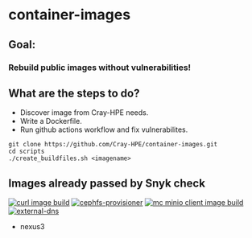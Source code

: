 # container-images

## Goal:
### Rebuild public images without vulnerabilities!

## What are the steps to do?

* Discover image from Cray-HPE needs.
* Write a Dockerfile.
* Run github actions workflow and fix vulnerabilites.

```
git clone https://github.com/Cray-HPE/container-images.git
cd scripts
./create_buildfiles.sh <imagename>
```

## Images already passed by Snyk check

[![curl image build](https://github.com/Cray-HPE/container-images/actions/workflows/curl.yaml/badge.svg)](https://github.com/Cray-HPE/container-images/actions/workflows/curl.yaml)
[![cephfs-provisioner](https://github.com/Cray-HPE/container-images/actions/workflows/cephfs-provisioner.yaml/badge.svg)](https://github.com/Cray-HPE/container-images/actions/workflows/cephfs-provisioner.yaml)
[![mc minio client image build](https://github.com/Cray-HPE/container-images/actions/workflows/mc.yaml/badge.svg)](https://github.com/Cray-HPE/container-images/actions/workflows/mc.yaml)
[![external-dns](https://github.com/Cray-HPE/container-images/actions/workflows/external-dns.yaml/badge.svg)](https://github.com/Cray-HPE/container-images/actions/workflows/external-dns.yaml)
* nexus3
